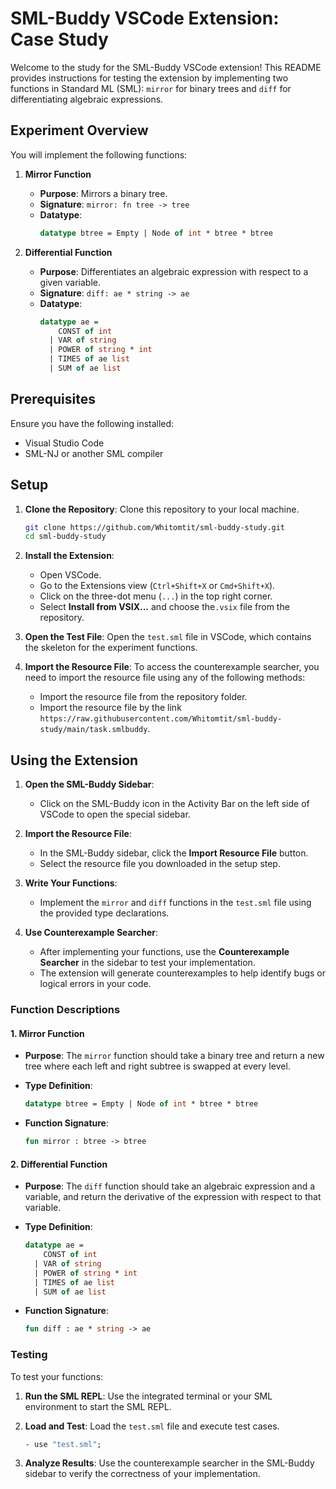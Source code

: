 # SML-Buddy VSCode Extension: Case Study

Welcome to the study for the SML-Buddy VSCode extension! 
This README provides instructions for testing the extension by implementing two functions in Standard ML (SML): 
`mirror` for binary trees and `diff` for differentiating algebraic expressions.

## Experiment Overview

You will implement the following functions:

1. **Mirror Function**
    - **Purpose**: Mirrors a binary tree.
    - **Signature**: `mirror: fn tree -> tree`
    - **Datatype**:
      ```sml
      datatype btree = Empty | Node of int * btree * btree
      ```

2. **Differential Function**
    - **Purpose**: Differentiates an algebraic expression with respect to a given variable.
    - **Signature**: `diff: ae * string -> ae`
    - **Datatype**:
      ```sml
      datatype ae =
          CONST of int
        | VAR of string
        | POWER of string * int
        | TIMES of ae list
        | SUM of ae list
      ```

## Prerequisites

Ensure you have the following installed:
- Visual Studio Code
- SML-NJ or another SML compiler

## Setup

1. **Clone the Repository**: Clone this repository to your local machine.
    ```sh
    git clone https://github.com/Whitomtit/sml-buddy-study.git
    cd sml-buddy-study
    ```

2. **Install the Extension**:
    - Open VSCode.
    - Go to the Extensions view (`Ctrl+Shift+X` or `Cmd+Shift+X`).
    - Click on the three-dot menu (`...`) in the top right corner.
    - Select **Install from VSIX...** and choose the`.vsix` file from the repository.

3. **Open the Test File**: Open the `test.sml` file in VSCode, which contains the skeleton for the experiment functions.

4. **Import the Resource File**: To access the counterexample searcher, you need to import the resource file using any of the following methods:
    - Import the resource file from the repository folder.
    - Import the resource file by the link `https://raw.githubusercontent.com/Whitomtit/sml-buddy-study/main/task.smlbuddy`.

## Using the Extension

1. **Open the SML-Buddy Sidebar**:
    - Click on the SML-Buddy icon in the Activity Bar on the left side of VSCode to open the special sidebar.

2. **Import the Resource File**:
    - In the SML-Buddy sidebar, click the **Import Resource File** button.
    - Select the resource file you downloaded in the setup step.

3. **Write Your Functions**:
    - Implement the `mirror` and `diff` functions in the `test.sml` file using the provided type declarations.

4. **Use Counterexample Searcher**:
    - After implementing your functions, use the **Counterexample Searcher** in the sidebar to test your implementation.
    - The extension will generate counterexamples to help identify bugs or logical errors in your code.

### Function Descriptions

#### 1. Mirror Function

- **Purpose**: The `mirror` function should take a binary tree and return a new tree where each left and right subtree is swapped at every level.

- **Type Definition**:
  ```sml
  datatype btree = Empty | Node of int * btree * btree
  ```

- **Function Signature**:
  ```sml
  fun mirror : btree -> btree
  ```

#### 2. Differential Function

- **Purpose**: The `diff` function should take an algebraic expression and a variable, and return the derivative of the expression with respect to that variable.

- **Type Definition**:
  ```sml
  datatype ae =
      CONST of int
    | VAR of string
    | POWER of string * int
    | TIMES of ae list
    | SUM of ae list
  ```

- **Function Signature**:
  ```sml
  fun diff : ae * string -> ae
  ```

### Testing

To test your functions:

1. **Run the SML REPL**: Use the integrated terminal or your SML environment to start the SML REPL.

2. **Load and Test**: Load the `test.sml` file and execute test cases.
    ```sml
    - use "test.sml";
    ```

3. **Analyze Results**: Use the counterexample searcher in the SML-Buddy sidebar to verify the correctness of your implementation.
